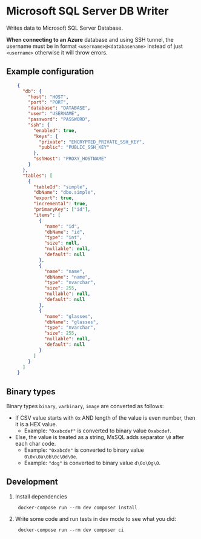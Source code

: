 # Microsoft SQL Server DB Writer

Writes data to Microsoft SQL Server Database.

**When connecting to an Azure** database and using SSH tunnel, the username must be in format `<username>@<databasename>` instead of just `<username>` otherwise it will throw errors.

## Example configuration

```json
    {
      "db": {        
        "host": "HOST",
        "port": "PORT",
        "database": "DATABASE",
        "user": "USERNAME",
        "password": "PASSWORD",
        "ssh": {
          "enabled": true,
          "keys": {
            "private": "ENCRYPTED_PRIVATE_SSH_KEY",
            "public": "PUBLIC_SSH_KEY"
          },
          "sshHost": "PROXY_HOSTNAME"
        }
      },
      "tables": [
        {
          "tableId": "simple",
          "dbName": "dbo.simple",
          "export": true, 
          "incremental": true,
          "primaryKey": ["id"],
          "items": [
            {
              "name": "id",
              "dbName": "id",
              "type": "int",
              "size": null,
              "nullable": null,
              "default": null
            },
            {
              "name": "name",
              "dbName": "name",
              "type": "nvarchar",
              "size": 255,
              "nullable": null,
              "default": null
            },
            {
              "name": "glasses",
              "dbName": "glasses",
              "type": "nvarchar",
              "size": 255,
              "nullable": null,
              "default": null
            }
          ]                                
        }
      ]
    }
```

## Binary types

Binary types `binary`, `varbinary`, `image` are converted as follows:
- If CSV value starts with `0x` AND length of the value is even number, then it is a HEX value.
   - Example: `"0xabcdef"` is converted to binary value `0xabcdef`.
- Else, the value is treated as a string, MsSQL adds separator `\0` after each char code.
  - Example: `"0xabcde"` is converted to binary value `0\0x\0a\0b\0c\0d\0e`.
  - Example: `"dog"` is converted to binary value `d\0o\0g\0`.
   
## Development

1. Install dependencies

        docker-compose run --rm dev composer install
    
2. Write some code and run tests in dev mode to see what you did:

        docker-compose run --rm dev composer ci
    

